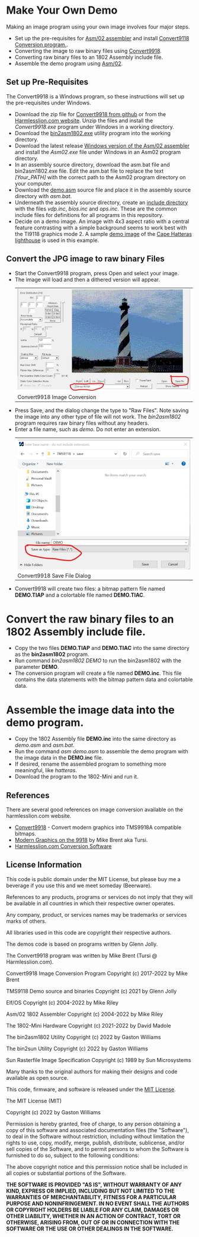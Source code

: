 # Make Your Own Demo

Making an image program using your own image involves four major steps.
- Set up the pre-requisites for [Asm/02 assembler](https://github.com/rileym65/Asm-02) and install [Convert9118 Conversion program.](http://harmlesslion.com/cgi-bin/onesoft.cgi?2).
- Converting the image to raw binary files using [Convert9918](https://github.com/tursilion/convert9918).
- Converting raw binary files to an 1802 Assembly include file.
- Assemble the demo program using [Asm/02](https://github.com/fourstix/Asm-02/releases).

## Set up Pre-Requisites
The Convert9918 is a Windows program, so these instructions will set up the pre-requisites under Windows. 
- Download the zip file for [Convert9918 from github](https://github.com/tursilion/convert9918/blob/main/dist/Convert9918.zip) or from the [Harmlesslion.com website](http://harmlesslion.com/zips/Convert9918.zip).  Unzip the files and install the *Convert9918.exe* program under Windows in a working directory.  
- Download the [bin2asm1802.exe](https://github.com/fourstix/Elfos-TMS9118-Demos/blob/main/utils/bin2asm1802.exe) utility program into the working directory.
- Download the latest release [Windows version of the Asm/02 assembler](https://github.com/fourstix/Asm-02/releases) and install the *Asm02.exe* file under Windows in an Asm02 program directory.
- In an assembly source directory, download the asm.bat file and bin2asm1802.exe file.  Edit the asm.bat file to replace the text *[Your_PATH]* with the correct path to the Asm02 program directory on your computer.
- Download the [demo.asm](https://github.com/fourstix/Elfos-TMS9118-Demos/blob/main/src/demo.asm) source file and place it in the assembly source directory with *asm.bat*.
- Underneath the assembly source directory, create an [include directory](https://github.com/fourstix/Elfos-TMS9118-Demos/tree/main/src/include) with the files *vdp.inc*, *bios.inc* and *ops.inc*.  These are the common include files for definitions for all programs in this repository.
- Decide on a demo image.  An image with 4x3 aspect ratio with a central feature contrasting with a simple background seems to work best with the TI9118 graphics mode 2. A sample [demo image](https://github.com/fourstix/Elfos-TMS9118-Demos/blob/main/pics/demo.jpg) of the [Cape Hatteras lighthouse](https://en.wikipedia.org/wiki/Cape_Hatteras_Lighthouse) is used in this example.

## Convert the JPG image to raw binary Files
- Start the Convert9918 program, press Open and select your image.  
- The image will load and then a dithered version will appear.
  <table>
  <tr><td>
  <img src="https://github.com/fourstix/Elfos-TMS9118-Demos/blob/main/pics/Convert_1.jpg">
  </td></tr>
  <tr><td>Convert9918 Image Conversion</td></td></tr>
  </table>
- Press Save, and the dialog change the type to "Raw Files".  Note saving the image into any other type of   file will not work.  The *bin2asm1802* program requires raw binary files without any headers.
- Enter a file name, such as *demo*. Do not enter an extension.
  <table>
  <tr><td>
  <img src="https://github.com/fourstix/Elfos-TMS9118-Demos/blob/main/pics/Convert_2.jpg">
  </td></tr>
  <tr><td>Convert9918 Save File Dialog</td></td></tr>
  </table>
- Convert9918 will create two files: a bitmap pattern file named **DEMO.TIAP** and a colortable file named **DEMO.TIAC**.

# Convert the raw binary files to an 1802 Assembly include file.
- Copy the two files **DEMO.TIAP** and **DEMO.TIAC** into the same directory as the **bin2asm1802** program.
- Run command *bin2asm1802 DEMO* to run the bin2asm1802 with the parameter **DEMO**.
- The conversion program will create a file named **DEMO.inc**.  This file contains the data statements with the bitmap pattern data and colortable data.

# Assemble the image data into the demo program.  
- Copy the 1802 Assembly file **DEMO.inc** into the same directory as *demo.asm* and *asm.bat*.
- Run the command *asm demo.asm* to assemble the demo program with the image data in the **DEMO.inc** file.
- If desired, rename the assembled program to something more meaningful, like *hatteras*.
- Download the program to the 1802-Mini and run it.

References
----------
There are several good references on image conversion available on the harmlesslion.com website.
- [Convert9918](http://harmlesslion.com/cgi-bin/onesoft.cgi?2) - Convert modern graphics into TMS9918A compatible bitmaps.
- [Modern Graphics on the 9918](https://harmlesslion.com/text/Modern%20Graphics%20on%20the%209918.pdf) by Mike Brent aka Tursi.
- [Harmlesslion.com Conversion Software](http://harmlesslion.com/software/convert)

License Information
-------------------
  
  This code is public domain under the MIT License, but please buy me a beverage
  if you use this and we meet someday (Beerware).
  
  References to any products, programs or services do not imply
  that they will be available in all countries in which their respective owner operates.
  
  Any company, product, or services names may be trademarks or services marks of others.
  
  All libraries used in this code are copyright their respective authors.
  
  The demos code is based on programs written by Glenn Jolly.
  
  The Convert9918 program was written by Mike Brent (Tursi @ Harmlesslion.com).
  
  Convert9918 Image Conversion Program
  Copyright (c) 2017-2022 by Mike Brent
  
  TMS9118 Demo source and binaries
  Copyright (c) 2021 by Glenn Jolly
  
  Elf/OS 
  Copyright (c) 2004-2022 by Mike Riley
  
  Asm/02 1802 Assembler
  Copyright (c) 2004-2022 by Mike Riley
  
  The 1802-Mini Hardware
  Copyright (c) 2021-2022 by David Madole
  
  The bin2asm1802 Utility
  Copyright (c) 2022 by Gaston Williams
  
  The bin2sun Utility
  Copyright (c) 2022 by Gaston Williams
  
  Sun Rasterfile Image Specification
  Copyright (c) 1989 by Sun Microsystems
  
  Many thanks to the original authors for making their designs and code available as open source.
   
  This code, firmware, and software is released under the [MIT License](http://opensource.org/licenses/MIT).
  
  The MIT License (MIT)
  
  Copyright (c) 2022 by Gaston Williams
  
  Permission is hereby granted, free of charge, to any person obtaining a copy
  of this software and associated documentation files (the "Software"), to deal
  in the Software without restriction, including without limitation the rights
  to use, copy, modify, merge, publish, distribute, sublicense, and/or sell
  copies of the Software, and to permit persons to whom the Software is
  furnished to do so, subject to the following conditions:
  
  The above copyright notice and this permission notice shall be included in all
  copies or substantial portions of the Software.
  
  **THE SOFTWARE IS PROVIDED "AS IS", WITHOUT WARRANTY OF ANY KIND, EXPRESS OR IMPLIED, INCLUDING BUT NOT LIMITED TO THE WARRANTIES OF MERCHANTABILITY,
  FITNESS FOR A PARTICULAR PURPOSE AND NONINFRINGEMENT. IN NO EVENT SHALL THE
  AUTHORS OR COPYRIGHT HOLDERS BE LIABLE FOR ANY CLAIM, DAMAGES OR OTHER
  LIABILITY, WHETHER IN AN ACTION OF CONTRACT, TORT OR OTHERWISE, ARISING FROM, OUT OF OR IN CONNECTION WITH THE SOFTWARE OR THE USE OR OTHER DEALINGS IN THE
  SOFTWARE.**
